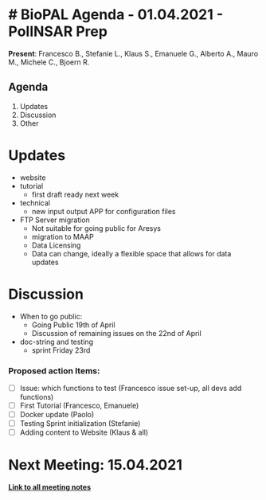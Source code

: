 # # BioPAL Agenda - 01.04.2021 - PolINSAR Prep

**Present**: Francesco B., Stefanie L., Klaus S., Emanuele G., Alberto A., Mauro M., Michele C., Bjoern R.

## Agenda
1. Updates
2. Discussion
4. Other


# Updates
* website
* tutorial
    * first draft ready next week
* technical
    * new input output APP for configuration files
* FTP Server migration
    * Not suitable for going public for Aresys
    * migration to MAAP
    * Data Licensing
    * Data can change, ideally a flexible space that allows for data updates


# Discussion
* When to go public:
    * Going Public 19th of April
    * Discussion of remaining issues on the 22nd of April
* doc-string and testing
    * sprint Friday 23rd


### Proposed action Items:
* [ ] Issue: which functions to test (Francesco issue set-up, all devs add functions)
* [ ] First Tutorial (Francesco, Emanuele)
* [ ] Docker update (Paolo)
* [ ] Testing Sprint initialization (Stefanie)
* [ ] Adding content to Website (Klaus & all)

# Next Meeting: 15.04.2021


**[Link to all meeting notes](https://github.com/BioPAL/community)**